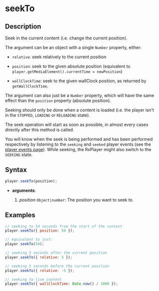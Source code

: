 # seekTo

## Description

Seek in the current content (i.e. change the current position).

The argument can be an object with a single `Number` property, either:

- `relative`: seek relatively to the current position

- `position`: seek to the given absolute position (equivalent to `player.getMediaElement().currentTime = newPosition`)

- `wallClockTime`: seek to the given wallClock position, as returned by
  `getWallClockTime`.

The argument can also just be a `Number` property, which will have the same
effect than the `position` property (absolute position).

Seeking should only be done when a content is loaded (i.e. the player isn't
in the `STOPPED`, `LOADING` or `RELOADING` state).

The seek operation will start as soon as possible, in almost every cases
directly after this method is called.

You will know when the seek is being performed and has been performed
respectively by listening to the `seeking` and `seeked` player events (see the
[player events page](../Player_Events.md)). While seeking, the RxPlayer might
also switch to the `SEEKING` state.

## Syntax

```js
player.seekTo(position);
```

  - **arguments**:

     1. _position_ `Object|number`: The position you want to seek to.

## Examples

```js
// seeking to 54 seconds from the start of the content
player.seekTo({ position: 54 });

// equivalent to just:
player.seekTo(54);

// seeking 5 seconds after the current position
player.seekTo({ relative: 5 });

// seeking 5 seconds before the current position
player.seekTo({ relative: -5 });

// seeking to live content
player.seekTo({ wallClockTime: Date.now() / 1000 });
```
